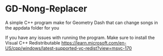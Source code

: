 # GD-Nong-Replacer
A simple C++ program make for Geometry Dash that can change songs in the appdata folder for you

If you have any issues with running the program. Make sure to install the Visual C++ Redistributable
https://learn.microsoft.com/en-US/cpp/windows/latest-supported-vc-redist?view=msvc-170
